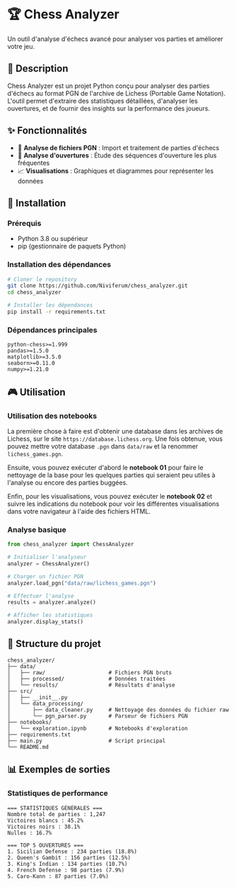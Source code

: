 # 🏆 Chess Analyzer

Un outil d'analyse d'échecs avancé pour analyser vos parties et améliorer votre jeu.

## 📖 Description

Chess Analyzer est un projet Python conçu pour analyser des parties d'échecs au format PGN de l'archive de Lichess (Portable Game Notation). L'outil permet d'extraire des statistiques détaillées, d'analyser les ouvertures, et de fournir des insights sur la performance des joueurs.

## ✨ Fonctionnalités

- 📁 **Analyse de fichiers PGN** : Import et traitement de parties d'échecs
- 🎯 **Analyse d'ouvertures** : Étude des séquences d'ouverture les plus fréquentes
- 📈 **Visualisations** : Graphiques et diagrammes pour représenter les données

## 🚀 Installation

### Prérequis

- Python 3.8 ou supérieur
- pip (gestionnaire de paquets Python)

### Installation des dépendances

```bash
# Cloner le repository
git clone https://github.com/Niviferum/chess_analyzer.git
cd chess_analyzer

# Installer les dépendances
pip install -r requirements.txt
```

### Dépendances principales

```
python-chess>=1.999
pandas>=1.5.0
matplotlib>=3.5.0
seaborn>=0.11.0
numpy>=1.21.0
```

## 🎮 Utilisation

### Utilisation des notebooks

La première chose à faire est d'obtenir une database dans les archives de Lichess, sur le site `https://database.lichess.org`. Une fois obtenue, vous pouvez mettre votre database `.pgn` dans `data/raw` et la renommer `lichess_games.pgn`.

Ensuite, vous pouvez exécuter d'abord le **notebook 01** pour faire le nettoyage de la base pour les quelques parties qui seraient peu utiles à l'analyse ou encore des parties buggées.

Enfin, pour les visualisations, vous pouvez exécuter le **notebook 02** et suivre les indications du notebook pour voir les différentes visualisations dans votre navigateur à l'aide des fichiers HTML.

### Analyse basique

```python
from chess_analyzer import ChessAnalyzer

# Initialiser l'analyseur
analyzer = ChessAnalyzer()

# Charger un fichier PGN
analyzer.load_pgn("data/raw/lichess_games.pgn")

# Effectuer l'analyse
results = analyzer.analyze()

# Afficher les statistiques
analyzer.display_stats()
```

## 📁 Structure du projet

```
chess_analyzer/
├── data/
│   ├── raw/                    # Fichiers PGN bruts
│   ├── processed/              # Données traitées
│   └── results/                # Résultats d'analyse
├── src/
│   ├── __init__.py
│   └── data_processing/
│       ├── data_cleaner.py     # Nettoyage des données du fichier raw
│       └── pgn_parser.py       # Parseur de fichiers PGN
├── notebooks/
│   └── exploration.ipynb       # Notebooks d'exploration
├── requirements.txt
├── main.py                     # Script principal
└── README.md
```

## 📊 Exemples de sorties

### Statistiques de performance

```
=== STATISTIQUES GÉNÉRALES ===
Nombre total de parties : 1,247
Victoires blancs : 45.2%
Victoires noirs : 38.1%
Nulles : 16.7%

=== TOP 5 OUVERTURES ===
1. Sicilian Defense : 234 parties (18.8%)
2. Queen's Gambit : 156 parties (12.5%)
3. King's Indian : 134 parties (10.7%)
4. French Defense : 98 parties (7.9%)
5. Caro-Kann : 87 parties (7.0%)
```

